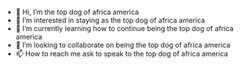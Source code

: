 - 👋 Hi, I’m the top dog of africa america
- 👀 I’m interested in staying as the top dog of africa america
- 🌱 I’m currently learning how to continue being the top dog of africa america
- 💞️ I’m looking to collaborate on being the top dog of africa america
- 📫 How to reach me ask to speak to the top dog of africa america

<!---
Twoooooo/Twoooooo is a ✨ special ✨ repository because its `README.md` (this file) appears on your GitHub profile.
You can click the Preview link to take a look at your changes.
--->
